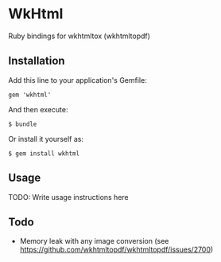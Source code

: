 # WkHtml

Ruby bindings for wkhtmltox (wkhtmltopdf)

## Installation

Add this line to your application's Gemfile:

    gem 'wkhtml'

And then execute:

    $ bundle

Or install it yourself as:

    $ gem install wkhtml

## Usage

TODO: Write usage instructions here

## Todo

* Memory leak with any image conversion (see https://github.com/wkhtmltopdf/wkhtmltopdf/issues/2700)